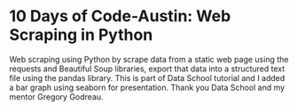 # 10 Days of Code-Austin: Web Scraping in Python
Web scraping using Python by scrape data from a static web page using the requests and Beautiful Soup libraries, export that data into a structured text file using the pandas library. This is part of Data School tutorial and I added a bar graph using seaborn for presentation. Thank you Data School and my mentor Gregory Godreau. 
